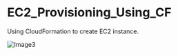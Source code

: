 # EC2_Provisioning_Using_CF
Using CloudFormation to  create EC2 instance.

![Image3](https://github.com/jcabralmdevops/EC2_Provisioning_Using_CF/assets/109381604/174ca9dd-2409-4b97-818e-4bd9520080ce)
